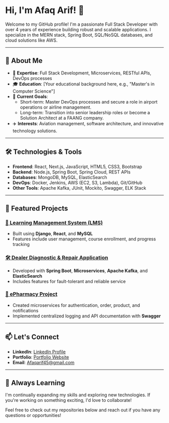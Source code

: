 # Hi, I'm Afaq Arif! 👋

Welcome to my GitHub profile! I'm a passionate Full Stack Developer with over 4 years of experience building robust and scalable applications. I specialize in the MERN stack, Spring Boot, SQL/NoSQL databases, and cloud solutions like AWS.

---

## 🚀 About Me
- 🌟 **Expertise**: Full Stack Development, Microservices, RESTful APIs, DevOps processes
- 🎓 **Education**: [Your educational background here, e.g., "Master's in Computer Science"]
- 💼 **Current Goals**: 
  - Short-term: Master DevOps processes and secure a role in airport operations or airline management.
  - Long-term: Transition into senior leadership roles or become a Solution Architect at a FAANG company.
- ✈️ **Interests**: Aviation management, software architecture, and innovative technology solutions.

---

## 🛠️ Technologies & Tools
- **Frontend**: React, Next.js, JavaScript, HTML5, CSS3, Bootstrap
- **Backend**: Node.js, Spring Boot, Spring Cloud, REST APIs
- **Databases**: MongoDB, MySQL, ElasticSearch
- **DevOps**: Docker, Jenkins, AWS (EC2, S3, Lambda), Git/GitHub
- **Other Tools**: Apache Kafka, JUnit, Mockito, Swagger, ELK Stack

---

## 🌟 Featured Projects

### [📘 Learning Management System (LMS)](https://github.com/your-lms-repo)
- Built using **Django**, **React**, and **MySQL**
- Features include user management, course enrollment, and progress tracking

### [🛠️ Dealer Diagnostic & Repair Application](https://github.com/your-diagnostic-repo)
- Developed with **Spring Boot**, **Microservices**, **Apache Kafka**, and **ElasticSearch**
- Includes features for fault-tolerant and reliable service

### [💊 ePharmacy Project](https://github.com/your-epharmacy-repo)
- Created microservices for authentication, order, product, and notifications
- Implemented centralized logging and API documentation with **Swagger**

---

## 📫 Let's Connect
- **LinkedIn**: [LinkedIn Profile](https://www.linkedin.com/in/afaq-arif45/)
- **Portfolio**: [Portfolio Website](https://mafaqarif.com/)
- **Email**: [Afaqarif45@gmail.com](mailto:afaqarif45@gmail.com)

---

## 🌱 Always Learning
I'm continually expanding my skills and exploring new technologies. If you're working on something exciting, I'd love to collaborate!

Feel free to check out my repositories below and reach out if you have any questions or opportunities!
